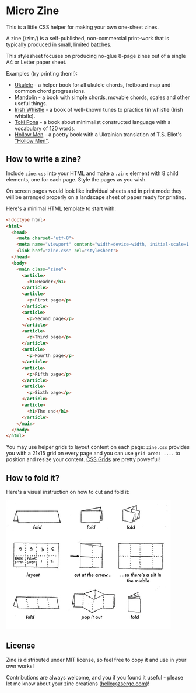 # Micro Zine

This is a little CSS helper for making your own one-sheet zines. 

A zine (/zi:n/) is a self-published, non-commercial print-work that is typically produced in small, limited batches.

This stylesheet focuses on producing no-glue 8-page zines out of a single A4 or Letter paper sheet.

Examples (try printing them!):

* [Ukulele](https://zserge.com/zine/ukulele/) - a helper book for all ukulele chords, fretboard map and common chord progressions.
* [Mandolin](https://zserge.com/zine/mandolin) - a book with simple chords, movable chords, scales and other useful things.
* [Irish Whistle](https://zserge.com/zine/tinwhistle) - a book of well-known tunes to practice tin whistle (Irish whistle).
* [Toki Pona](https://zserge.com/zine/tokipona) - a book about minimalist constructed language with a vocabulary of 120 words.
* [Hollow Men](https://zserge.com/zine/hollow-men/) - a poetry book with a Ukrainian translation of T.S. Eliot's ["Hollow Men"](https://allpoetry.com/the-hollow-men).

## How to write a zine?

Include `zine.css` into your HTML and make a `.zine` element with 8 child elements, one for each page. Style the pages as you wish. 

On screen pages would look like individual sheets and in print mode they will be arranged properly on a landscape sheet of paper ready for printing.

Here's a minimal HTML template to start with:

```html
<!doctype html>
<html>
  <head>
    <meta charset="utf-8">
    <meta name="viewport" content="width=device-width, initial-scale=1.0">
    <link href="zine.css" rel="stylesheet">
  </head>
  <body>
    <main class="zine">
      <article>
        <h1>Header</h1>
      </article>
      <article>
        <p>First page</p>
      </article>
      <article>
        <p>Second page</p>
      </article>
      <article>
        <p>Third page</p>
      </article>
      <article>
        <p>Fourth page</p>
      </article>
      <article>
        <p>Fifth page</p>
      </article>
      <article>
        <p>Sixth page</p>
      </article>
      <article>
        <h1>The end</h1>
      </article>
    </main>
  </body>
</html>

```

You may use helper grids to layout content on each page: `zine.css` provides you with a 21x15 grid on every page and you can use `grid-area: ....` to position and resize your content. [CSS Grids](https://css-tricks.com/snippets/css/complete-guide-grid/) are pretty powerful!

## How to fold it?

Here's a visual instruction on how to cut and fold it:

![zine-howto](/zine-howto.png)

## License

Zine is distributed under MIT license, so feel free to copy it and use in your own works!

Contributions are always welcome, and you if you found it useful - please let me know about your zine creations (<hello@zserge.com>)!
